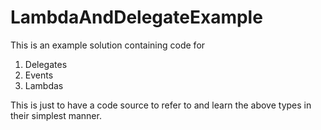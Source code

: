 # LambdaAndDelegateExample
This is an example solution containing code for
1. Delegates
2. Events
3. Lambdas

This is just to have a code source to refer to and learn the above types
in their simplest manner.


